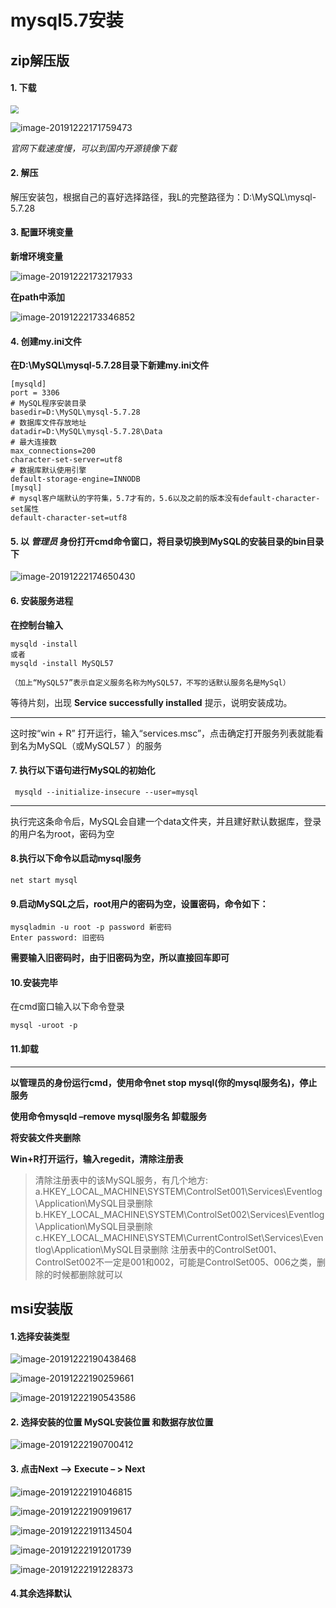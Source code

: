 # mysql5.7安装

## zip解压版

#### 1. 下载

<img src="mysql5.7%E5%AE%89%E8%A3%85.assets/image-20191222171222.png" style="zoom:80%;" />

![image-20191222171759473](mysql5.7%E5%AE%89%E8%A3%85.assets/image-20191222171759473.png)

*官网下载速度慢，可以到国内开源镜像下载*

#### 2. 解压

 解压安装包，根据自己的喜好选择路径，我L的完整路径为：D:\MySQL\mysql-5.7.28

#### 3.  配置环境变量 

**新增环境变量**

![image-20191222173217933](mysql5.7%E5%AE%89%E8%A3%85.assets/image-20191222173217933.png) 

**在path中添加**

![image-20191222173346852](mysql5.7%E5%AE%89%E8%A3%85.assets/image-20191222173346852.png)

#### 4. 创建my.ini文件

**在D:\MySQL\mysql-5.7.28目录下新建my.ini文件**

```
[mysqld]
port = 3306
# MySQL程序安装目录
basedir=D:\MySQL\mysql-5.7.28
# 数据库文件存放地址
datadir=D:\MySQL\mysql-5.7.28\Data 
# 最大连接数
max_connections=200
character-set-server=utf8
# 数据库默认使用引擎
default-storage-engine=INNODB
[mysql]
# mysql客户端默认的字符集，5.7才有的，5.6以及之前的版本没有default-character-set属性
default-character-set=utf8
```

#### 5.   以 *管理员* 身份打开cmd命令窗口，将目录切换到MySQL的安装目录的bin目录下 

![image-20191222174650430](mysql5.7%E5%AE%89%E8%A3%85.assets/image-20191222174650430.png)

#### 6. 安装服务进程

**在控制台输入**

```
mysqld -install
或者
mysqld -install MySQL57 

（加上“MySQL57”表示自定义服务名称为MySQL57，不写的话默认服务名是MySql）
```

等待片刻，出现 **Service successfully installed** 提示，说明安装成功。

***

这时按“win + R” 打开运行，输入“services.msc”，点击确定打开服务列表就能看到名为MySQL（或MySQL57 ）的服务

#### 7.  执行以下语句进行MySQL的初始化 

`  mysqld --initialize-insecure --user=mysql `

***

 执行完这条命令后，MySQL会自建一个data文件夹，并且建好默认数据库，登录的用户名为root，密码为空 

####  8.执行以下命令以启动mysql服务 

` net start mysql `

####  9.启动MySQL之后，root用户的密码为空，设置密码，命令如下： 

```
mysqladmin -u root -p password 新密码
Enter password: 旧密码
```

 **需要输入旧密码时，由于旧密码为空，所以直接回车即可** 

####  10.安装完毕

在cmd窗口输入以下命令登录

`mysql -uroot -p`

#### 11.卸载

***

**以管理员的身份运行cmd，使用命令net stop mysql(你的mysql服务名)，停止服务**

**使用命令mysqld –remove mysql服务名 卸载服务**

**将安装文件夹删除**

 **Win+R打开运行，输入regedit，清除注册表**

>  清除注册表中的该MySQL服务，有几个地方: 
> a.HKEY_LOCAL_MACHINE\SYSTEM\ControlSet001\Services\Eventlog\Application\MySQL目录删除 
> b.HKEY_LOCAL_MACHINE\SYSTEM\ControlSet002\Services\Eventlog\Application\MySQL目录删除 
> c.HKEY_LOCAL_MACHINE\SYSTEM\CurrentControlSet\Services\Eventlog\Application\MySQL目录删除 
> 注册表中的ControlSet001、ControlSet002不一定是001和002，可能是ControlSet005、006之类，删除的时候都删除就可以

## msi安装版

#### 1.选择安装类型

![image-20191222190438468](mysql5.7%E5%AE%89%E8%A3%85.assets/image-20191222190438468.png)

![image-20191222190259661](mysql5.7%E5%AE%89%E8%A3%85.assets/image-20191222190259661.png)

![image-20191222190543586](mysql5.7%E5%AE%89%E8%A3%85.assets/image-20191222190543586.png)

#### 2. 选择安装的位置 MySQL安装位置 和数据存放位置 

![image-20191222190700412](mysql5.7%E5%AE%89%E8%A3%85.assets/image-20191222190700412.png)

#### 3. 点击Next --> Execute – > Next 

![image-20191222191046815](mysql5.7%E5%AE%89%E8%A3%85.assets/image-20191222191046815.png)

![image-20191222190919617](mysql5.7%E5%AE%89%E8%A3%85.assets/image-20191222190919617.png)

![image-20191222191134504](mysql5.7%E5%AE%89%E8%A3%85.assets/image-20191222191134504.png)

![image-20191222191201739](mysql5.7%E5%AE%89%E8%A3%85.assets/image-20191222191201739.png)

![image-20191222191228373](mysql5.7%E5%AE%89%E8%A3%85.assets/image-20191222191228373.png)

#### 4.其余选择默认


